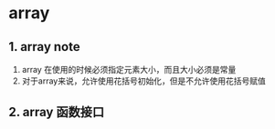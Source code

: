 # array

## 1. array note

1. array 在使用的时候必须指定元素大小，而且大小必须是常量
2. 对于array来说，允许使用花括号初始化，但是不允许使用花括号赋值

## 2. array 函数接口
